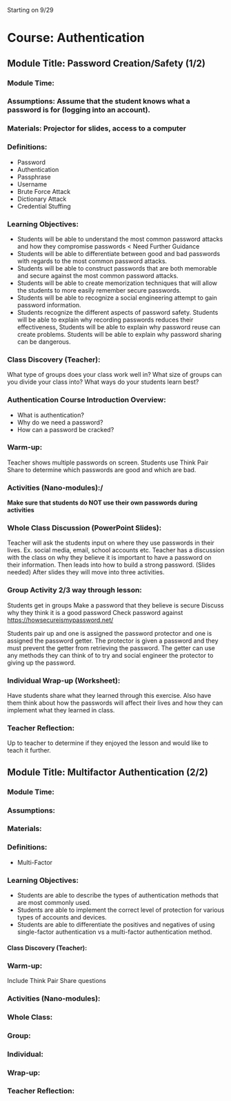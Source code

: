 Starting on 9/29

# Course: Authentication
## Module Title: Password Creation/Safety (1/2)
### Module Time:
### Assumptions: Assume that the student knows what a password is for (logging into an account).
### Materials: Projector for slides, access to a computer
### Definitions:
* Password
* Authentication
* Passphrase
* Username
* Brute Force Attack
* Dictionary Attack
* Credential Stuffing
### Learning Objectives:
* Students will be able to understand the most common password attacks and how they compromise passwords < Need Further Guidance
* Students will be able to differentiate between good and bad passwords with regards to the most common password attacks. 
* Students will be able to construct passwords that are both memorable and secure against the most common password attacks.
* Students will be able to create memorization techniques that will allow the students to more easily remember secure passwords. 
* Students will be able to recognize a social engineering attempt to gain password information.
* Students recognize the different aspects of password safety.
  Students will be able to explain why recording passwords reduces their effectiveness, 
  Students will be able to explain why password reuse can create problems. 
  Students will be able to explain why password sharing can be dangerous.

### Class Discovery (Teacher):
What type of groups does your class work well in?
What size of groups can you divide your class into?
What ways do your students learn best?

### Authentication Course Introduction Overview:
   * What is authentication?
   * Why do we need a password?
   * How can a password be cracked?
### Warm-up:
[comment]: <> (&#40;Should be challenging but not too challenging so that kids get interested&#41;)
Teacher shows multiple passwords on screen. Students use Think Pair Share to determine which passwords are good and which are bad. 

### Activities (Nano-modules):/
   **Make sure that students do NOT use their own passwords during activities**
   ### Whole Class Discussion (PowerPoint Slides):
Teacher will ask the students input on where they use passwords in their lives. Ex. social media, email, school accounts etc. Teacher has a discussion with the class on why they believe it is important to have a password on their information. Then leads into how to build a strong password. (Slides needed) After slides they will move into three activities.

   ### Group Activity 2/3 way through lesson:
   Students get in groups
        Make a password that they believe is secure
        Discuss why they think it is a good password
        Check password against https://howsecureismypassword.net/

   Students pair up and one is assigned the password protector and one is assigned the password getter. The protector is given a password and they must prevent the getter from retrieving the password. The getter can use any methods they can think of to try and social engineer the protector to giving up the password.

### Individual Wrap-up (Worksheet):
Have students share what they learned through this exercise. Also have them think about how the passwords will affect their lives and how they can implement what they learned in class.


### Teacher Reflection: 
Up to teacher to determine if they enjoyed the lesson and would like to teach it further.




## Module Title: Multifactor Authentication (2/2)
### Module Time:
### Assumptions:
### Materials:
### Definitions:
* Multi-Factor
### Learning Objectives:
* Students are able to describe the types of authentication methods that are most commonly used.
* Students are able to implement the correct level of protection for various types of accounts and devices.
* Students are able to differentiate the positives and negatives of using single-factor authentication vs a multi-factor authentication method.

#### Class Discovery (Teacher):

### Warm-up:
Include Think Pair Share questions
### Activities (Nano-modules):
### Whole Class:

### Group:

### Individual:

### Wrap-up:

### Teacher Reflection:
